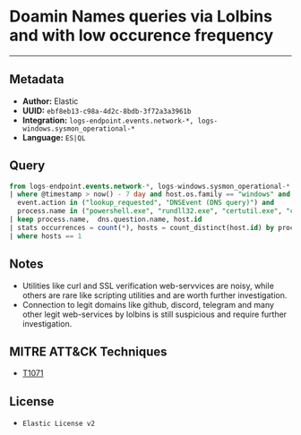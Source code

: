 # Doamin Names queries via Lolbins and with low occurence frequency

---

## Metadata

- **Author:** Elastic
- **UUID:** `ebf8eb13-c98a-4d2c-8bdb-3f72a3a3961b`
- **Integration:** `logs-endpoint.events.network-*, logs-windows.sysmon_operational-*`
- **Language:** `ES|QL`

## Query

```sql
from logs-endpoint.events.network-*, logs-windows.sysmon_operational-*
| where @timestamp > now() - 7 day and host.os.family == "windows" and event.category == "network" and 
  event.action in ("lookup_requested", "DNSEvent (DNS query)") and 
  process.name in ("powershell.exe", "rundll32.exe", "certutil.exe", "curl.exe", "wget.exe", "CertReq.exe", "bitsadmin.exe", "mshta.exe", "pwsh.exe", "wmic.exe", "wscript.exe", "cscript.exe", "msbuild.exe", "regsvr32.exe", "MSBuild.exe", "InstallUtil.exe", "RegAsm.exe", "RegSvcs.exe",  "msxsl.exe", "CONTROL.EXE", "Microsoft.Workflow.Compiler.exe", "msiexec.exe") and dns.question.name rlike """.+\.[a-z-A-Z]{2,3}""" 
| keep process.name,  dns.question.name, host.id
| stats occurrences = count(*), hosts = count_distinct(host.id) by process.name, dns.question.name
| where hosts == 1
```

## Notes

- Utilities like curl and SSL verification web-servvices are noisy, while others are rare like scripting utilities and are worth further investigation.
- Connection to legit domains like github, discord, telegram and many other legit web-services by lolbins is still suspicious and require further investigation.
## MITRE ATT&CK Techniques

- [T1071](https://attack.mitre.org/techniques//T1071)


## License

- `Elastic License v2`
